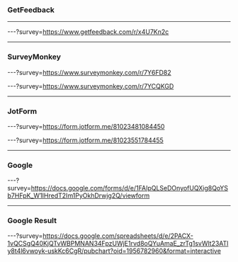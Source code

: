 ### GetFeedback

---

---?survey=https://www.getfeedback.com/r/x4U7Kn2c

---

### SurveyMonkey

---?survey=https://www.surveymonkey.com/r/7Y6FD82

---?survey=https://www.surveymonkey.com/r/7YCQKGD

---

### JotForm

---?survey=https://form.jotform.me/81023481084450

---?survey=https://form.jotform.me/81023551784455

---

### Google

---?survey=https://docs.google.com/forms/d/e/1FAIpQLSeDOnyofUQXig8QoYSb7HFpK_W1IHredT2Im1PyOkhDrwjg2Q/viewform

---

### Google Result

---?survey=https://docs.google.com/spreadsheets/d/e/2PACX-1vQCSgQ40KjQTvWBPMNAN34FpzUWjE1rvd8oQYuAmaE_zrTg1svWlt23ATly8t4l6vwoyk-uskKc6CgR/pubchart?oid=1956782960&format=interactive
